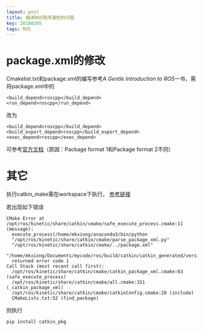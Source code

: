 ```yaml
---
layout: post
title: 编译ROS程序遇到的问题
key: 20180205
tags: ROS
---
```


# package.xml的修改

Cmakelist.txt和package.xml的编写参考*A Gentle Introduction to ROS*一书，需将package.xml中的
```
<build_depend>roscpp</build_depend>
<run_depend>roscpp</run_depend>
```
改为
```
<build_depend>roscpp</build_depend>
<build_export_depend>roscpp</build_export_depend>
<exec_depend>roscpp</exec_depend>
```
可参考[官方文档](http://docs.ros.org/kinetic/api/catkin/html/howto/format2/migrating_from_format_1.html)（原因：Package format 1和Package format 2不同）

# 其它
执行catkin_make需在workspace下执行，
[参考链接](https://answers.ros.org/question/221538/the-specified-base-path-homeruicatkin_ws-contains-a-package-but-catkin_make-must-be-invoked-in-the-root-of-workspace-how-can-i-fix-it/)

若出现如下错误
```
CMake Error at /opt/ros/kinetic/share/catkin/cmake/safe_execute_process.cmake:11 (message):
  execute_process(/home/mkxiong/anaconda3/bin/python
  "/opt/ros/kinetic/share/catkin/cmake/parse_package_xml.py"
  "/opt/ros/kinetic/share/catkin/cmake/../package.xml"
  "/home/mkxiong/Documents/mycode/ros/build/catkin/catkin_generated/version/package.cmake")
  returned error code 1
Call Stack (most recent call first):
  /opt/ros/kinetic/share/catkin/cmake/catkin_package_xml.cmake:63 (safe_execute_process)
  /opt/ros/kinetic/share/catkin/cmake/all.cmake:151 (_catkin_package_xml)
  /opt/ros/kinetic/share/catkin/cmake/catkinConfig.cmake:20 (include)
  CMakeLists.txt:52 (find_package)
```
则执行

```
pip install catkin_pkg
```
